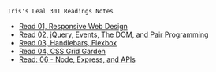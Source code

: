 ```markdown
Iris's Leal 301 Readings Notes
```

* [Read 01, Responsive Web Design](read01.md)
* [Read 02, jQuery, Events, The DOM, and Pair Programming](read02.md)
* [Read 03, Handlebars, Flexbox](read03.md)
* [Read 04, CSS Grid Garden ](read04.md)
* [Read: 06 - Node, Express, and APIs ](read06.md)
